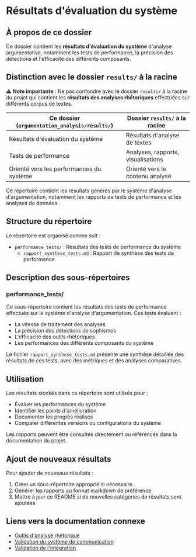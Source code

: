 # Résultats d'évaluation du système

## À propos de ce dossier
Ce dossier contient les **résultats d'évaluation du système** d'analyse argumentative, notamment les tests de performance, la précision des détections et l'efficacité des différents composants.

## Distinction avec le dossier `results/` à la racine
⚠️ **Note importante** : Ne pas confondre avec le dossier `results/` à la racine du projet qui contient les **résultats des analyses rhétoriques** effectuées sur différents corpus de textes.

| Ce dossier (`argumentation_analysis/results/`) | Dossier `results/` à la racine |
|-----------------------------------------------|--------------------------------|
| Résultats d'évaluation du système | Résultats d'analyse de textes |
| Tests de performance | Analyses, rapports, visualisations |
| Orienté vers les performances du système | Orienté vers le contenu analysé |

Ce répertoire contient les résultats générés par le système d'analyse d'argumentation, notamment les rapports de tests de performance et les analyses de données.

## Structure du répertoire

Le répertoire est organisé comme suit :

- `performance_tests/` : Résultats des tests de performance du système
  - `rapport_synthese_tests.md` : Rapport de synthèse des tests de performance

## Description des sous-répertoires

### performance_tests/

Ce sous-répertoire contient les résultats des tests de performance effectués sur le système d'analyse d'argumentation. Ces tests évaluent :
- La vitesse de traitement des analyses
- La précision des détections de sophismes
- L'efficacité des outils rhétoriques
- Les performances des différents composants du système

Le fichier `rapport_synthese_tests.md` présente une synthèse détaillée des résultats de ces tests, avec des métriques et des analyses comparatives.

## Utilisation

Les résultats stockés dans ce répertoire sont utilisés pour :
- Évaluer les performances du système
- Identifier les points d'amélioration
- Documenter les progrès réalisés
- Comparer différentes versions ou configurations du système

Les rapports peuvent être consultés directement ou référencés dans la documentation du projet.

## Ajout de nouveaux résultats

Pour ajouter de nouveaux résultats :
1. Créer un sous-répertoire approprié si nécessaire
2. Générer les rapports au format markdown de préférence
3. Mettre à jour ce README si de nouvelles catégories de résultats sont ajoutées

## Liens vers la documentation connexe

- [Outils d'analyse rhétorique](../../docs/outils/README.md)
- [Validation du système de communication](../../docs/validation_systeme_communication.md)
- [Validation de l'intégration](../../docs/validation_integration.md)